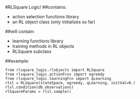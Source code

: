 #RLSquare Logic!
##contains:
- action selection functions library
- an RL object class (only initializes so far)

##will contain:
- learning functions library
- training methods in RL objects
- RLSquare subclass

##example:
```
from rlsquare_logic.rlobjects import RLSquare
from rlsquare_logic.actionFcns import egreedy
from rlsquare_logic.learningFcn import qLearning
rlsl = RLSquare(stateSpace, egreedy, qLearning, initVal=0.)
rlsl.condition(db_observations)
rlSquareParams = rlsl.sample()
```
